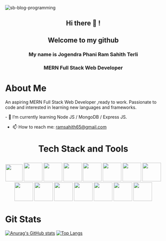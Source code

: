 ![sb-blog-programming](https://github.com/ram718/ram718/assets/110825928/0411a335-589d-418c-84ea-a55ea591b565)

## <p align='center'>Hi there 👋 !</p>
## <p align='center'>Welcome to my github</p>

### <p align='center'>My name is Jogendra Phani Ram Sahith Terli</p>
### <p align='center'>MERN Full Stack Web Developer</p>

# About Me
<p>An aspiring MERN Full Stack Web Developer ,ready to work. Passionate to code and interested in learning new languages and frameworks.</p>
- 🌱 I’m currently learning Node JS / MongoDB / Express JS.

- 📫 How to reach me: ramsahith65@gmail.com

# <p align='center'>Tech Stack and Tools</p>
<div align='center'>
  <img src='https://user-images.githubusercontent.com/112663758/210388665-9ed02ede-ad9e-459d-85be-5e34641130d4.png' width='55px' />
  <img src='https://user-images.githubusercontent.com/112663758/210388688-e847fdea-bb47-40ad-a6be-fc625e9ab187.png' width='60px' />
  <img src='https://user-images.githubusercontent.com/112663758/210388778-02df2a2b-a44f-40d0-9437-05d3a10a04c7.png' width='60px' />
  <img src='https://user-images.githubusercontent.com/112663758/210388813-f37ef023-fcf4-4b9d-8989-bde12cb74779.png' width='60px' />
  <img src='https://user-images.githubusercontent.com/112663758/210388831-ff19931d-6ce2-4caa-8bfe-8f024e0a0c73.png' width='60px' />
  <img src='https://user-images.githubusercontent.com/112663758/210388864-fe20b1d5-d312-4c12-8cf1-3dfeb1c0e0a2.png' width='60px' />
  <img src='https://user-images.githubusercontent.com/112663758/210388883-2d8b811d-2909-4773-95a8-6c204d801a13.png' width='60px' />
  <img src='https://user-images.githubusercontent.com/112663758/210388907-1bd52beb-3f7a-42db-ab89-8b427301a027.png' width='60px' />
    <br/>
  <img src='https://user-images.githubusercontent.com/112663758/210388937-e16fb26c-6b1e-418f-8b0d-98441e4f1b52.png' width='60px' />
  <img src='https://user-images.githubusercontent.com/112663758/210388974-9c55cfd5-a69d-409a-a8b8-57980f3891ae.png' width='60px' />
  <img src='https://user-images.githubusercontent.com/112663758/210389007-0171ec21-0dbf-43c8-8154-d14db567ba54.png' width='60px' />
  <img src='https://user-images.githubusercontent.com/112663758/210389035-15192d4f-4af8-4759-8497-35fa485cf653.png' width='60px' />
  <img src='https://user-images.githubusercontent.com/112663758/210389060-056bd8ca-c4ec-48b8-a05f-93de5194a436.png' width='60px' />
  <img src='https://user-images.githubusercontent.com/112663758/210389100-d9c520fc-3dbc-4a75-a567-09fb89111f10.png' width='60px' />
  <img src='https://user-images.githubusercontent.com/112663758/210389136-2a70e1c8-bff4-4439-884f-4221eb3ce48b.png' width='60px' />
</div>


# Git Stats
[![Anurag's GitHub stats](https://github-readme-stats.vercel.app/api?username=ram718)](https://github.com/anuraghazra/github-readme-stats)
[![Top Langs](https://github-readme-stats.vercel.app/api/top-langs/?username=ram718&layout=compact)](https://github.com/anuraghazra/github-readme-stats)


